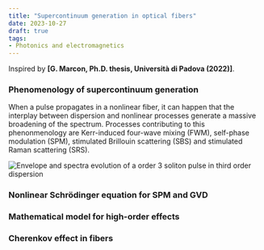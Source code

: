 ```yaml
---
title: "Supercontinuum generation in optical fibers"
date: 2023-10-27
draft: true
tags: 
- Photonics and electromagnetics
---
```


Inspired by __[G. Marcon, Ph.D. thesis, Università di Padova (2022)]__.

### Phenomenology of supercontinuum generation

When a pulse propagates in a nonlinear fiber, it can happen that the interplay between dispersion and nonlinear processes generate a massive broadening of the spectrum.
Processes contributing to this phenonmenology are Kerr-induced four-wave mixing (FWM), self-phase modulation (SPM), stimulated Brillouin scattering (SBS) and stimulated Raman scattering (SRS). 

![Envelope and spectra evolution of a order 3 soliton pulse in third order dispersion](/images/super/third.png)

### Nonlinear Schrödinger equation for SPM and GVD

### Mathematical model for high-order effects

### Cherenkov effect in fibers
